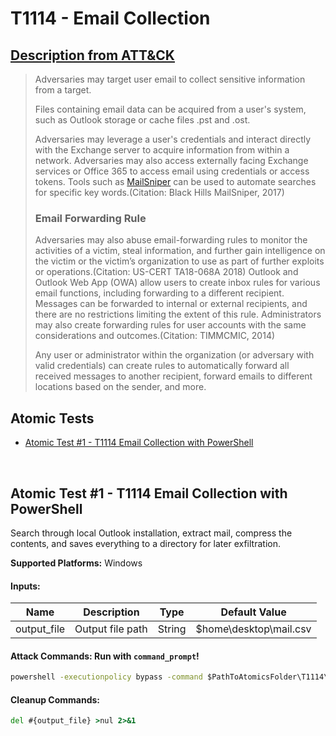 # T1114 - Email Collection

## [Description from ATT&CK](https://attack.mitre.org/wiki/Technique/T1114)

<blockquote>Adversaries may target user email to collect sensitive information from a target.

Files containing email data can be acquired from a user's system, such as Outlook storage or cache files .pst and .ost.

Adversaries may leverage a user's credentials and interact directly with the Exchange server to acquire information from
within a network. Adversaries may also access externally facing Exchange services or Office 365 to access email using
credentials or access tokens. Tools such as [MailSniper](https://attack.mitre.org/software/S0413) can be used to
automate searches for specific key words.(Citation: Black Hills MailSniper, 2017)

### Email Forwarding Rule

Adversaries may also abuse email-forwarding rules to monitor the activities of a victim, steal information, and further
gain intelligence on the victim or the victim’s organization to use as part of further exploits or operations.(Citation:
US-CERT TA18-068A 2018) Outlook and Outlook Web App (OWA) allow users to create inbox rules for various email functions,
including forwarding to a different recipient. Messages can be forwarded to internal or external recipients, and there
are no restrictions limiting the extent of this rule. Administrators may also create forwarding rules for user accounts
with the same considerations and outcomes.(Citation: TIMMCMIC, 2014)

Any user or administrator within the organization (or adversary with valid credentials) can create rules to
automatically forward all received messages to another recipient, forward emails to different locations based on the
sender, and more. </blockquote>

## Atomic Tests

- [Atomic Test #1 - T1114 Email Collection with PowerShell](#atomic-test-1---t1114-email-collection-with-powershell)

<br/>

## Atomic Test #1 - T1114 Email Collection with PowerShell

Search through local Outlook installation, extract mail, compress the contents, and saves everything to a directory for
later exfiltration.

**Supported Platforms:** Windows

#### Inputs:

| Name | Description | Type | Default Value | 
|------|-------------|------|---------------|
| output_file | Output file path | String | $home&#92;desktop&#92;mail.csv|

#### Attack Commands: Run with `command_prompt`!

```cmd
powershell -executionpolicy bypass -command $PathToAtomicsFolder\T1114\Get-Inbox.ps1 -file #{output_file}
```

#### Cleanup Commands:

```cmd
del #{output_file} >nul 2>&1
```

<br/>
